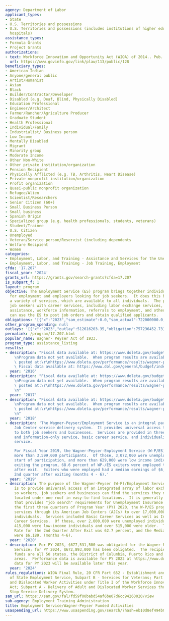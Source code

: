 ```yaml
---
agency: Department of Labor
applicant_types:
- State
- U.S. Territories and possessions
- U.S. Territories and possessions (includes institutions of higher education and
  hospitals)
assistance_types:
- Formula Grants
- Project Grants
authorizations:
- text: Workforce Innovation and Opportunity Act (WIOA) of 2014.. Pub. L. 113, 128.
  url: https://www.govinfo.gov/link/plaw/113/public/128
beneficiary_types:
- American Indian
- Anyone/general public
- Artist/Humanist
- Asian
- Black
- Builder/Contractor/Developer
- Disabled (e.g. Deaf, Blind, Physically Disabled)
- Education Professional
- Engineer/Architect
- Farmer/Rancher/Agriculture Producer
- Graduate Student
- Health Professional
- Individual/Family
- Industrialist/ Business person
- Low Income
- Mentally Disabled
- Migrant
- Minority group
- Moderate Income
- Other Non-White
- Other private institution/organization
- Pension Recipient
- Physically Afflicted (e.g. TB, Arthritis, Heart Disease)
- Private nonprofit institution/organization
- Profit organization
- Quasi-public nonprofit organization
- Refugee/Alien
- Scientist/Researchers
- Senior Citizen (60+)
- Small Business Person
- Small business
- Spanish Origin
- Specialized group (e.g. health professionals, students, veterans)
- Student/Trainee
- U.S. Citizen
- Unemployed
- Veteran/Service person/Reservist (including dependents
- Welfare Recipient
- Women
categories:
- Employment, Labor, and Training - Assistance and Services for the Unemployed
- Employment, Labor, and Training - Job Training, Employment
cfda: '17.207'
fiscal_year: '2024'
grants_url: https://grants.gov/search-grants?cfda=17.207
is_subpart_f: 1
layout: program
objective: The Employment Service (ES) program brings together individuals looking
  for employment and employers looking for job seekers.  It does this by providing
  a variety of services, which are available to all individuals.  The program provides
  job seekers with career services, including labor exchange services, job search
  assistance, workforce information, referrals to employment, and other assistance.  Employers
  can use the ES to post job orders and obtain qualified applicants.
obligations: '[{"x":"2023","sam_estimate":0.0,"sam_actual":722000000.0,"usa_spending_actual":729587069.71},{"x":"2024","sam_estimate":0.0,"sam_actual":727000000.0,"usa_spending_actual":726175269.41},{"x":"2025","sam_estimate":0.0,"sam_actual":732000000.0,"usa_spending_actual":0.0}]'
other_program_spending: null
outlays: '[{"x":"2023","outlay":512616203.35,"obligation":757236452.73},{"x":"2024","outlay":40358214.86,"obligation":729062465.88},{"x":"2025","outlay":0.0,"obligation":0.0}]'
permalink: /program/17.207.html
popular_name: Wagner- Peyser Act of 1933.
program_type: assistance_listing
results:
- description: "Fiscal data available at: https://www.doleta.gov/budget/16bud.cfm\r\
    \nProgram data not yet available.  When program results are available, they are\
    \ posted at:\r\nhttps://www.doleta.gov/performance/results/wagner-peyser_act.cfm\
    \ Fiscal data available at: https://www.dol.gov/general/budget/index-2016"
  year: '2016'
- description: "Fiscal data available at: https://www.doleta.gov/budget/17bud.cfm\r\
    \nProgram data not yet available.  When program results are available, they are\
    \ posted at:\r\nhttps://www.doleta.gov/performance/results/wagner-peyser_act.cfm\r\
    \n"
  year: '2017'
- description: "Fiscal data available at: https://www.doleta.gov/budget/18bud.cfm\r\
    \nProgram data not yet available.  When program results are available, they are\
    \ posted at:\r\nhttps://www.doleta.gov/performance/results/wagner-peyser_act.cfm\r\
    \n"
  year: '2018'
- description: 'The Wagner-Peyser/Employment Service is an integral part of the American
    Job Center service delivery system.  It provides universal access to its services
    to both job seekers and businesses.  Services are provided in three modes: self
    and information-only service, basic career service, and individualized career
    service.

    For Fiscal Year 2019, the Wagner-Peyser-Employment Service (W-P/ES)program served
    more than 3,599,000 participants.  Of those, 3,072,000 were unemployed at the
    start of participation, and more than 629,000 were low income individuals.  After
    exiting the program, 68.6 percent of WP-/ES exiters were employed two quarters
    after exit.  Exiters who were employed had a median earnings of $6,519 in the
    2nd quarter after exiting (months 4 - 6).'
  year: '2019'
- description: The purpose of the Wagner-Peyser (W-P)/Employment Service (ES) program
    is to provide universal access of an integrated array of labor exchange services
    so workers, job seekers and businesses can find the services they need conveniently
    located under one roof in easy-to-find locations.  It is generally the program
    that provides "job search" requirements for Unemployment Insurance claimants.  For
    the first three quarters of Program Year (PY) 2020, the W-P/ES program provided
    services through its American Job Centers (AJCs) to over 17,000,000 reportable
    individuals.  Services included Basic Career Services as well as Individualized
    Career Services.  Of those, over 2,000,000 were unemployed individuals.  Over
    415,000 were low-income individuals and over 515,000 were older.  The Employment
    Rate for the 2nd Quarter After Exit was 62.7 percent, and the Median Earnings
    were $6,189, (months 4-6).
  year: '2020'
- description: For PY 2023, $677,531,500 was obligated for the Wagner-Peyser Act Employment
    Service; for PY 2024, $672,893,000 has been obligated.  The recipients of these
    funds are all 50 states, the District of Columbia, Puerto Rico and the outlying
    areas.  Performance data is available for PY 2022 at https://www.dol.gov/agencies/eta/performance/wioa-performance.  Performance
    data for PY 2023 will be available later this year.
  year: '2024'
rules_regulations: WIOA Final Rule, 20 CFR Part 652 - Establishment and Functioning
  of State Employment Service, Subpart B - Services for Veterans; Part 680 - Adult
  and Dislocated Worker Activities under Title I of the Workforce Innovation and Opportunity
  Act; Subpart A - Delivery of Adult and Dislocated Worker Services through the One
  Stop Service Delivery System.
sam_url: https://sam.gov/fal/fd59f00babd54af6be07d6cc94260020/view
sub-agency: Employment Training Administration
title: Employment Service/Wagner-Peyser Funded Activities
usaspending_url: https://www.usaspending.gov/search/?hash=eb10d8ef494b050a91df3bf88dfb8c46
---
```

